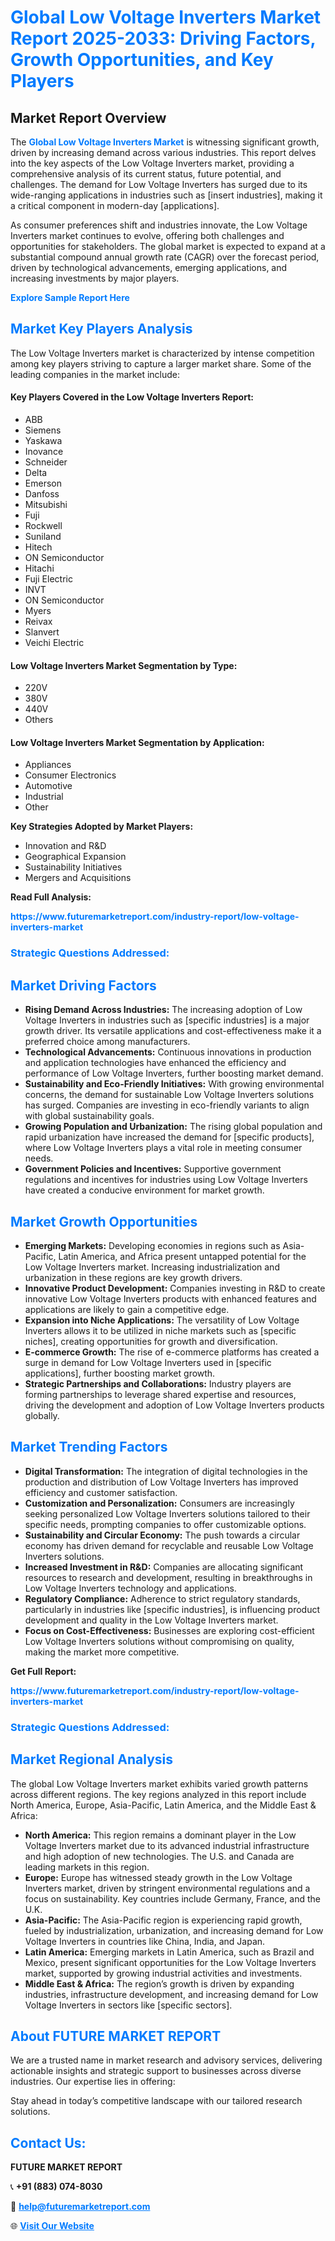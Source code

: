 <h1 style="color: #007BFF;">Global Low Voltage Inverters Market Report 2025-2033: Driving Factors, Growth Opportunities, and Key Players</h1>

<section id="overview">
<h2>Market Report Overview</h2>
<p>The <a href="https://www.futuremarketreport.com/industry-report/low-voltage-inverters-market" style="color: #007BFF; text-decoration: none;"><strong>Global Low Voltage Inverters Market</strong></a> is witnessing significant growth, driven by increasing demand across various industries. This report delves into the key aspects of the Low Voltage Inverters market, providing a comprehensive analysis of its current status, future potential, and challenges. The demand for Low Voltage Inverters has surged due to its wide-ranging applications in industries such as [insert industries], making it a critical component in modern-day [applications].</p>
<p>As consumer preferences shift and industries innovate, the Low Voltage Inverters market continues to evolve, offering both challenges and opportunities for stakeholders. The global market is expected to expand at a substantial compound annual growth rate (CAGR) over the forecast period, driven by technological advancements, emerging applications, and increasing investments by major players.</p>
</section>

<section id="overview">
<p><a href="https://www.futuremarketreport.com/request-sample/reportId=59404" style="color: #007BFF; text-decoration: none;"><strong>Explore Sample Report Here</strong></a></p>
</section>

<section id="key-players">
<h2 style="color: #007BFF;">Market Key Players Analysis</h2>
<p>The Low Voltage Inverters market is characterized by intense competition among key players striving to capture a larger market share. Some of the leading companies in the market include:</p>
<h4>Key Players Covered in the Low Voltage Inverters Report:</h4>
<ul><li>ABB</li><li>Siemens</li><li>Yaskawa</li><li>Inovance</li><li>Schneider</li><li>Delta</li><li>Emerson</li><li>Danfoss</li><li>Mitsubishi</li><li>Fuji</li><li>Rockwell</li><li>Suniland</li><li>Hitech</li><li>ON Semiconductor</li><li>Hitachi</li><li>Fuji Electric</li><li>INVT</li><li>ON Semiconductor</li><li>Myers</li><li>Reivax</li><li>Slanvert</li><li>Veichi Electric</li></ul>
<h4>Low Voltage Inverters Market Segmentation by Type:</h4>
<ul><li>220V</li><li>380V</li><li>440V</li><li>Others</li></ul>

<h4>Low Voltage Inverters Market Segmentation by Application:</h4>
<ul><li>Appliances</li><li>Consumer Electronics</li><li>Automotive</li><li>Industrial</li><li>Other</li></ul>
<p><strong>Key Strategies Adopted by Market Players:</strong></p>
<ul>
<li>Innovation and R&D</li>
<li>Geographical Expansion</li>
<li>Sustainability Initiatives</li>
<li>Mergers and Acquisitions</li>
</ul>
</section>

<section>
<p><strong>Read Full Analysis: </strong></p><a href="https://www.futuremarketreport.com/industry-report/low-voltage-inverters-market" style="color: #007BFF; text-decoration: none;"><strong>https://www.futuremarketreport.com/industry-report/low-voltage-inverters-market</strong></a>
<h3 style="color: #007BFF;">Strategic Questions Addressed:</h3>
</section>

<section id="driving-factors">
<h2 style="color: #007BFF;">Market Driving Factors</h2>
<ul>
<li><strong>Rising Demand Across Industries:</strong> The increasing adoption of Low Voltage Inverters in industries such as [specific industries] is a major growth driver. Its versatile applications and cost-effectiveness make it a preferred choice among manufacturers.</li>
<li><strong>Technological Advancements:</strong> Continuous innovations in production and application technologies have enhanced the efficiency and performance of Low Voltage Inverters, further boosting market demand.</li>
<li><strong>Sustainability and Eco-Friendly Initiatives:</strong> With growing environmental concerns, the demand for sustainable Low Voltage Inverters solutions has surged. Companies are investing in eco-friendly variants to align with global sustainability goals.</li>
<li><strong>Growing Population and Urbanization:</strong> The rising global population and rapid urbanization have increased the demand for [specific products], where Low Voltage Inverters plays a vital role in meeting consumer needs.</li>
<li><strong>Government Policies and Incentives:</strong> Supportive government regulations and incentives for industries using Low Voltage Inverters have created a conducive environment for market growth.</li>
</ul>
</section>

<section id="growth-opportunities">
<h2 style="color: #007BFF;">Market Growth Opportunities</h2>
<ul>
<li><strong>Emerging Markets:</strong> Developing economies in regions such as Asia-Pacific, Latin America, and Africa present untapped potential for the Low Voltage Inverters market. Increasing industrialization and urbanization in these regions are key growth drivers.</li>
<li><strong>Innovative Product Development:</strong> Companies investing in R&D to create innovative Low Voltage Inverters products with enhanced features and applications are likely to gain a competitive edge.</li>
<li><strong>Expansion into Niche Applications:</strong> The versatility of Low Voltage Inverters allows it to be utilized in niche markets such as [specific niches], creating opportunities for growth and diversification.</li>
<li><strong>E-commerce Growth:</strong> The rise of e-commerce platforms has created a surge in demand for Low Voltage Inverters used in [specific applications], further boosting market growth.</li>
<li><strong>Strategic Partnerships and Collaborations:</strong> Industry players are forming partnerships to leverage shared expertise and resources, driving the development and adoption of Low Voltage Inverters products globally.</li>
</ul>
</section>

<section id="trending-factors">
<h2 style="color: #007BFF;">Market Trending Factors</h2>
<ul>
<li><strong>Digital Transformation:</strong> The integration of digital technologies in the production and distribution of Low Voltage Inverters has improved efficiency and customer satisfaction.</li>
<li><strong>Customization and Personalization:</strong> Consumers are increasingly seeking personalized Low Voltage Inverters solutions tailored to their specific needs, prompting companies to offer customizable options.</li>
<li><strong>Sustainability and Circular Economy:</strong> The push towards a circular economy has driven demand for recyclable and reusable Low Voltage Inverters solutions.</li>
<li><strong>Increased Investment in R&D:</strong> Companies are allocating significant resources to research and development, resulting in breakthroughs in Low Voltage Inverters technology and applications.</li>
<li><strong>Regulatory Compliance:</strong> Adherence to strict regulatory standards, particularly in industries like [specific industries], is influencing product development and quality in the Low Voltage Inverters market.</li>
<li><strong>Focus on Cost-Effectiveness:</strong> Businesses are exploring cost-efficient Low Voltage Inverters solutions without compromising on quality, making the market more competitive.</li>
</ul>
</section>

<section>
<p><strong>Get Full Report: </strong></p><a href="https://www.futuremarketreport.com/industry-report/low-voltage-inverters-market" style="color: #007BFF; text-decoration: none;"><strong>https://www.futuremarketreport.com/industry-report/low-voltage-inverters-market</strong></a>
<h3 style="color: #007BFF;">Strategic Questions Addressed:</h3>
</section>


<section id="regional-analysis">
<h2 style="color: #007BFF;">Market Regional Analysis</h2>
<p>The global Low Voltage Inverters market exhibits varied growth patterns across different regions. The key regions analyzed in this report include North America, Europe, Asia-Pacific, Latin America, and the Middle East & Africa:</p>
<ul>
<li><strong>North America:</strong> This region remains a dominant player in the Low Voltage Inverters market due to its advanced industrial infrastructure and high adoption of new technologies. The U.S. and Canada are leading markets in this region.</li>
<li><strong>Europe:</strong> Europe has witnessed steady growth in the Low Voltage Inverters market, driven by stringent environmental regulations and a focus on sustainability. Key countries include Germany, France, and the U.K.</li>
<li><strong>Asia-Pacific:</strong> The Asia-Pacific region is experiencing rapid growth, fueled by industrialization, urbanization, and increasing demand for Low Voltage Inverters in countries like China, India, and Japan.</li>
<li><strong>Latin America:</strong> Emerging markets in Latin America, such as Brazil and Mexico, present significant opportunities for the Low Voltage Inverters market, supported by growing industrial activities and investments.</li>
<li><strong>Middle East & Africa:</strong> The region’s growth is driven by expanding industries, infrastructure development, and increasing demand for Low Voltage Inverters in sectors like [specific sectors].</li>
</ul>
</section>

<footer>
<h2 style="color: #007BFF;">About FUTURE MARKET REPORT</h2>
<p>We are a trusted name in market research and advisory services, delivering actionable insights and strategic support to businesses across diverse industries. Our expertise lies in offering:</p>

<p>Stay ahead in today’s competitive landscape with our tailored research solutions.</p>

<h2 style="color: #007BFF;">Contact Us:</h2>
<p><strong>FUTURE MARKET REPORT</strong></p>
<p>📞 <strong>+91 (883) 074-8030</strong></p>
<p>📧 <strong><a href="mailto:help@futuremarketreport.com" style="color: #007BFF;">help@futuremarketreport.com</a></strong></p>
<p>🌐 <strong><a href="https://www.futuremarketreport.com/" style="color: #007BFF;">Visit Our Website</a></strong></p>
</footer>